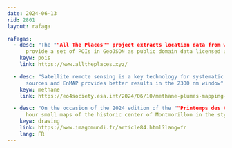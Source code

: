 ```yaml
---
date: 2024-06-13
rid: 2801
layout: rafaga

rafagas:
  - desc: "The ""All The Places"" project extracts location data from websites with a set of spiders and scrapers to 
      provide a set of POIs in GeoJSON as public domain data licensed under CC-0"
    keyw: pois
    link: https://www.alltheplaces.xyz/

  - desc: "Satellite remote sensing is a key technology for systematic monitoring of methane emissions from point 
      sources and EnMAP provides better results in the 2300 nm window"
    keyw: methane
    link: https://eo4society.esa.int/2024/06/10/methane-plumes-mapping-with-multispectral-and-hyperspectral-high-resolution-data/

  - desc: "On the occasion of the 2024 edition of the ""Printemps des Cartes"", ten participants drew in less than an 
      hour small maps of the historic center of Montmorillon in the style of George Pérec"
    keyw: drawing
    link: https://www.imagomundi.fr/article84.html?lang=fr
    lang: FR
---
```


